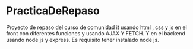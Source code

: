 # PracticaDeRepaso
Proyecto de repaso del curso de comunidad it usando html , css y js en el front con diferentes funciones y usando AJAX Y FETCH. Y en el backend usando node js y express. Es requisito tener instalado node js. 
